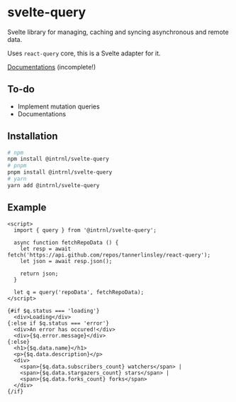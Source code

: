 # svelte-query

Svelte library for managing, caching and syncing asynchronous and remote data.

Uses `react-query` core, this is a Svelte adapter for it.

[Documentations](./docs/index.md) (incomplete!)

## To-do

- Implement mutation queries
- Documentations

## Installation

```sh
# npm
npm install @intrnl/svelte-query
# pnpm
pnpm install @intrnl/svelte-query
# yarn
yarn add @intrnl/svelte-query
```

## Example

```svelte
<script>
  import { query } from '@intrnl/svelte-query';

  async function fetchRepoData () {
    let resp = await fetch('https://api.github.com/repos/tannerlinsley/react-query');
    let json = await resp.json();

    return json;
  }

  let q = query('repoData', fetchRepoData);
</script>

{#if $q.status === 'loading'}
  <div>Loading</div>
{:else if $q.status === 'error'}
  <div>An error has occured!</div>
  <div>{$q.error.message}</div>
{:else}
  <h1>{$q.data.name}</h1>
  <p>{$q.data.description}</p>
  <div>
    <span>{$q.data.subscribers_count} watchers</span> |
    <span>{$q.data.stargazers_count} stars</span> |
    <span>{$q.data.forks_count} forks</span>
  </div>
{/if}
```

